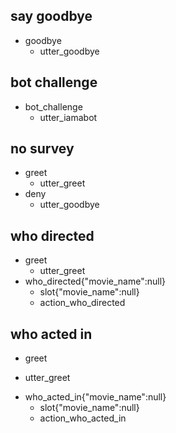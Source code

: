 ## say goodbye
* goodbye
  - utter_goodbye

## bot challenge
* bot_challenge
  - utter_iamabot

## no survey
* greet
  - utter_greet
* deny
  - utter_goodbye


## who directed
* greet
  - utter_greet
* who_directed{"movie_name":null}
  - slot{"movie_name":null}
  - action_who_directed

## who acted in
* greet
- utter_greet
* who_acted_in{"movie_name":null}
  - slot{"movie_name":null}
  - action_who_acted_in